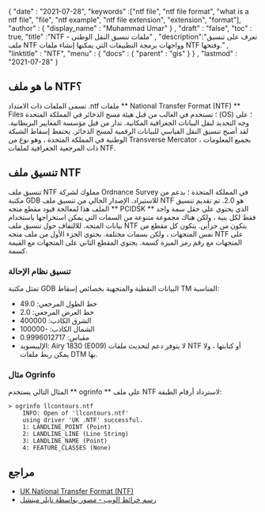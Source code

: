 {
  "date" : "2021-07-28",
  "keywords" :["ntf file", "ntf file format", "what is a ntf file", "file", "ntf example", "ntf file extension", "extension", "format"],
  "author" : {
    "display_name" : "Muhammad Umar"
} ,
  "draft" : "false",
  "toc" : true,
  "title" :"NTF - ملفات تنسيق النقل الوطني" ,
  "description":"تعرف على تنسيق ملف NTF وواجهات برمجة التطبيقات التي يمكنها إنشاء ملفات NTF وفتحها." ,
  "linktitle" : "NTF",
  "menu" : {
    "docs" : {
      "parent" : "gis"
}
} ,
  "lastmod" : "2021-07-28"
}

## ما هو ملف NTF؟
تسمى الملفات ذات الامتداد .ntf ملفات ** National Transfer Format (NTF) ** Files ؛ تستخدم في الغالب من قبل هيئة مسح الذخائر في المملكة المتحدة (OS) ؛ على وجه التحديد لنقل البيانات الجغرافية المكانية. تدار من قبل مؤسسة المعايير البريطانية. لقد أصبح تنسيق النقل القياسي للبيانات الرقمية لمسح الذخائر. يحتفظ إسقاط الشبكة الوطنية في المملكة المتحدة ، وهو نوع من Transverse Mercator ، بجميع المعلومات ذات المرجعية الجغرافية لملفات NTF.

## تنسيق ملف NTF
تنسيق ملف NTF مملوك لشركة Ordnance Survey في المملكة المتحدة ؛ بدعم من مكتبة GDB للاستيراد. الإصدار الحالي من تنسيق ملف NTF هو 2.0. تم تقديم تنسيق الملف هذا لمعالجة قيود مقطع متجه ** PCIDSK ** الذي يحتوي على حقل سمة واحد فقط لكل بنية ، ولكن هناك مجموعة متنوعة من السمات التي يمكن استخراجها باستخدام بيانات المتجه. للالتفاف حول تنسيق ملف NTF يتكون من جزأين. يتكون كل مقطع من نفس المتجهات ، ولكن بسمات مختلفة. يحتوي الجزء الأول من ملف متجه NTF على المتجهات مع رقم رمز الميزة كسمة. يحتوي المقطع الثاني على المتجهات مع القيمة كسمة.

### تنسيق نظام الإحالة
تمثل مكتبة GDB البيانات النقطية والمتجهية بخصائص إسقاط TM المناسبة:

- خط الطول المرجعي: 49.0
- خط العرض المرجعي: 2.0
- الشرق الكاذب: 400000
- الشمال الكاذب: -100000
- مقياس: 0.9996012717
- الإليبسويد: Airy 1830 (E009)
لا يتوفر دعم لتحديث ملفات NTF أو كتابتها ، ولا يمكن ربط ملفات DTM بها.

### مثال Ogrinfo
المثال التالي يستخدم ** ogrinfo ** على ملف NTF لاسترداد أرقام الطبقة:
```
> ogrinfo llcontours.ntf
    INFO: Open of 'llcontours.ntf'
    using driver 'UK .NTF' successful.
    1: LANDLINE_POINT (Point)
    2: LANDLINE_LINE (Line String)
    3: LANDLINE_NAME (Point)
    4: FEATURE_CLASSES (None)
```




## مراجع

* [UK National Transfer Format (NTF)](https://catalyst.earth/catalyst-system-files/help/references/gdb_r/gdb3N292.html)
* [رسم خرائط الويب - مصور بواسطة تايلر ميتشل](https://www.oreilly.com/library/view/web-mapping-illustrated/0596008651/re15.html)

